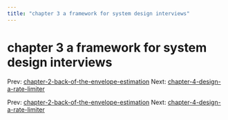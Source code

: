 ```yaml
---
title: "chapter 3 a framework for system design interviews"
---
```


# chapter 3 a framework for system design interviews

Prev: [chapter-2-back-of-the-envelope-estimation](chapter-2-back-of-the-envelope-estimation.md)
Next: [chapter-4-design-a-rate-limiter](chapter-4-design-a-rate-limiter.md)

Prev: [chapter-2-back-of-the-envelope-estimation](chapter-2-back-of-the-envelope-estimation.md)
Next: [chapter-4-design-a-rate-limiter](chapter-4-design-a-rate-limiter.md)
